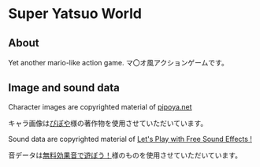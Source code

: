 # Super Yatsuo World
## About
Yet another mario-like action game.
マ〇オ風アクションゲームです。

## Image and sound data
Character images are copyrighted material of [pipoya.net](https://pipoya.net/)

キャラ画像は[ぴぽや](https://pipoya.net/)様の著作物を使用させていただいています。

Sound data are copyrighted material of [Let's Play with Free Sound Effects !](https://taira-komori.jpn.org/freesounden.html)

音データは[無料効果音で遊ぼう！](https://taira-komori.jpn.org/index.html)様のものを使用させていただいています。

